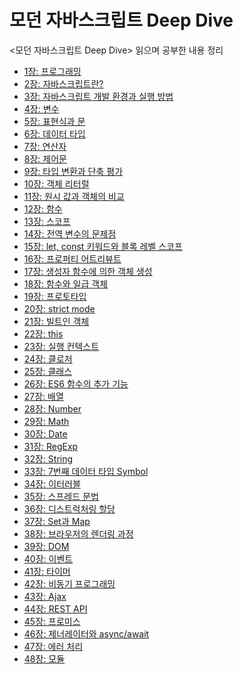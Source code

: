 # 모던 자바스크립트 Deep Dive
<모던 자바스크립트 Deep Dive> 읽으며 공부한 내용 정리
- [1장: 프로그래밍]()
- [2장: 자바스크립트란?]()
- [3장: 자바스크립트 개발 환경과 실행 방법]()
- [4장: 변수]()
- [5장: 표현식과 문]()
- [6장: 데이터 타입]()
- [7장: 연산자]()
- [8장: 제어문]()
- [9장: 타입 변환과 단축 평가]()
- [10장: 객체 리터럴]()
- [11장: 원시 값과 객체의 비교]()
- [12장: 함수]()
- [13장: 스코프]()
- [14장: 전역 변수의 문제점]()
- [15장: let, const 키워드와 블록 레벨 스코프]()
- [16장: 프로퍼티 어트리뷰트]()
- [17장: 생성자 함수에 의한 객체 생성]()
- [18장: 함수와 일급 객체]()
- [19장: 프로토타입]()
- [20장: strict mode]()
- [21장: 빌트인 객체]()
- [22장: this]()
- [23장: 실행 컨텍스트]()
- [24장: 클로저]()
- [25장: 클래스]()
- [26장: ES6 함수의 추가 기능]()
- [27장: 배열]()
- [28장: Number]()
- [29장: Math]()
- [30장: Date]()
- [31장: RegExp]()
- [32장: String]()
- [33장: 7번째 데이터 타입 Symbol](https://cookie-dream-b3e.notion.site/33-7-Symbol-1344bdcc393e80dfa212e86fb19c6d9e?pvs=4)
- [34장: 이터러블](https://cookie-dream-b3e.notion.site/34-1344bdcc393e8014a36acb38c2b252bc?pvs=4)
- [35장: 스프레드 문법](https://www.notion.so/35-13b4bdcc393e80c5ba62c4a8a868349d?pvs=4)
- [36장: 디스트럭처링 할당](https://www.notion.so/36-079539d633954f989585406b7702283d?pvs=4)
- [37장: Set과 Map](https://www.notion.so/37-Set-Map-13b4bdcc393e80799de7fd177f23f205?pvs=4)
- [38장: 브라우저의 렌더링 과정](https://www.notion.so/38-13b4bdcc393e801fa6acf4cc91cc8f79?pvs=4)
- [39장: DOM](https://www.notion.so/39-DOM-1424bdcc393e8049839ee268982498b4?pvs=4)
- [40장: 이벤트]()
- [41장: 타이머]()
- [42장: 비동기 프로그래밍](https://www.notion.so/42-1424bdcc393e80728cfadc617c92bb5f?pvs=4)
- [43장: Ajax]()
- [44장: REST API]()
- [45장: 프로미스]()
- [46장: 제너레이터와 async/await]()
- [47장: 에러 처리]()
- [48장: 모듈]()
